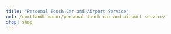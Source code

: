 ```yaml
---
title: "Personal Touch Car and Airport Service"
url: /cortlandt-manor/personal-touch-car-and-airport-service/
shop: shop
---
```

